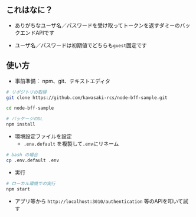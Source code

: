 ## これはなに？

- ありがちなユーザ名／パスワードを受け取ってトークンを返すダミーのバックエンドAPIです

- ユーザ名／パスワードは初期値でどちらも`guest`固定です

## 使い方


- 事前準備： npm、git、テキストエディタ

```bash
# リポジトリの取得
git clone https://github.com/kawasaki-rcs/node-bff-sample.git

cd node-bff-sample

# パッケージのDL
npm install
```

- 環境設定ファイルを設定
   - `.env.default` を複製して`.env`にリネーム

```bash
# bash の場合
cp .env.default .env
```


- 実行

```bash
# ローカル環境での実行
npm start
```

- アプリ等から `http://localhost:3010/authentication` 等のAPIを叩いて試す


